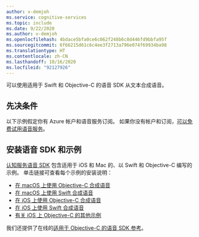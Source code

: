 ```yaml
---
author: v-demjoh
ms.service: cognitive-services
ms.topic: include
ms.date: 9/22/2020
ms.author: v-demjoh
ms.openlocfilehash: 4bdace5bfa0ce6c062f248b6c8d446fd9bbfa95f
ms.sourcegitcommit: 6f66215d61c6c4ee3f2713a796e074f69934ba98
ms.translationtype: HT
ms.contentlocale: zh-CN
ms.lasthandoff: 10/16/2020
ms.locfileid: "92127926"
---
```

可以使用适用于 Swift 和 Objective-C 的语音 SDK 从文本合成语音。

## <a name="prerequisites"></a>先决条件

以下示例假定你有 Azure 帐户和语音服务订阅。 如果你没有帐户和订阅，[可以免费试用语音服务](../../../overview.md#try-the-speech-service-for-free)。

## <a name="install-speech-sdk-and-samples"></a>安装语音 SDK 和示例

[认知服务语音 SDK](https://github.com/Azure-Samples/cognitive-services-speech-sdk) 包含适用于 iOS 和 Mac 的、以 Swift 和 Objective-C 编写的示例。 单击链接可查看每个示例的安装说明：

* [在 macOS 上使用 Objective-C 合成语音](https://github.com/Azure-Samples/cognitive-services-speech-sdk/tree/master/quickstart/objectivec/macos/text-to-speech)
* [在 macOS 上使用 Swift 合成语音](https://github.com/Azure-Samples/cognitive-services-speech-sdk/tree/master/quickstart/swift/macos/text-to-speech)
* [在 iOS 上使用 Objective-C 合成语音](https://github.com/Azure-Samples/cognitive-services-speech-sdk/tree/master/quickstart/objectivec/ios/text-to-speech)
* [在 iOS 上使用 Swift 合成语音](https://github.com/Azure-Samples/cognitive-services-speech-sdk/tree/master/quickstart/swift/ios/text-to-speech)
* [有关 iOS 上 Objective-C 的其他示例](https://github.com/Azure-Samples/cognitive-services-speech-sdk/tree/master/samples/objective-c/ios)

我们还提供了在线的[适用于 Objective-C 的语音 SDK 参考](https://docs.microsoft.com/objectivec/cognitive-services/speech/)。
